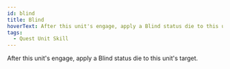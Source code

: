 ```yaml
---
id: blind
title: Blind
hoverText: After this unit's engage, apply a Blind status die to this unit's target.
tags:
  - Quest Unit Skill
---
```


After this unit's engage, apply a Blind status die to this unit's target.